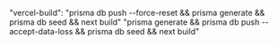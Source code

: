  "vercel-build": "prisma db push --force-reset && prisma generate && prisma db seed && next build"
 "prisma generate && prisma db push --accept-data-loss && prisma db seed && next build"